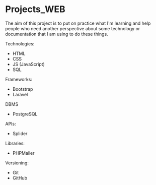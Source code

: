 # Projects_WEB
The aim of this project is to put on practice what I'm learning and help people who need another perspective about some technology or documentation that I am using to do these things.

Technologies:
  - HTML
  - CSS
  - JS (JavaScript)
  - SQL


Frameworks:
  - Bootstrap
  - Laravel


DBMS
  - PostgreSQL


APIs:
  - Splider


Libraries:
  - PHPMailer


Versioning:
  - Git
  - GitHub
